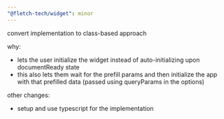 ```yaml
---
"@fletch-tech/widget": minor
---
```


convert implementation to class-based approach

why:

- lets the user initialize the widget instead of auto-initializing
  upon documentReady state
- this also lets them wait for the prefill params and then initialize
  the app with that prefilled data (passed using queryParams in the options)

other changes:

- setup and use typescript for the implementation
